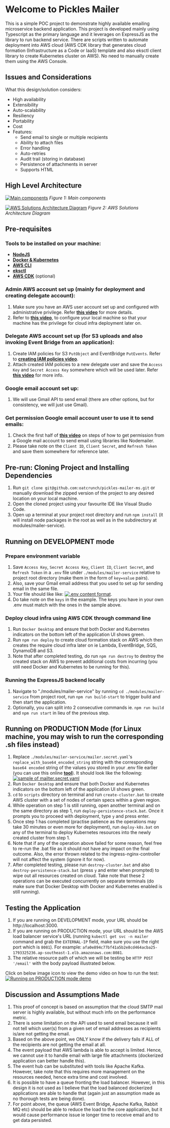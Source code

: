 # Welcome to Pickles Mailer

This is a simple POC project to demonstrate highly available emailing microservice backend application. This project is developed mainly using Typescript as the primary language and it leverages on ExpressJS as the library to run backend service. There are scripts written to automate deployment into AWS cloud (AWS CDK library that generates cloud formation (Infrastructure as a Code or IaaS) template and also eksctl client library to create Kubernetes cluster on AWS). No need to manually create them using the AWS Console.

## Issues and Considerations

What this design/solution considers:

-   High availability
-   Extensibility
-   Auto-scalability
-   Resiliency
-   Portability
-   Cost
-   Features:
    -   Send email to single or multiple recipients
    -   Ability to attach files
    -   Error handling
    -   Auto-retries
    -   Audit trail (storing in database)
    -   Persistence of attachments in server
    -   Supports HTML

## High Level Architecture

[![Main components](https://mel-public-bucket.s3.ap-southeast-1.amazonaws.com/Pickle+Mailer+High+Level+Architecture.drawio.png)](https://mel-public-bucket.s3.ap-southeast-1.amazonaws.com/Pickle+Mailer+High+Level+Architecture.drawio.png)
_Figure 1: Main components_

[![AWS Solutions Architecture Diagram](https://mel-public-bucket.s3.ap-southeast-1.amazonaws.com/AWS+Solutions+Architecture+Diagram.drawio.png)](https://mel-public-bucket.s3.ap-southeast-1.amazonaws.com/AWS+Solutions+Architecture+Diagram.drawio.png)
_Figure 2: AWS Solutions Architecture Diagram_

## Pre-requisites

### Tools to be installed on your machine:

-   **[NodeJS](https://nodejs.org/en)**
-   **[Docker & Kubernetes](https://www.docker.com/products/docker-desktop/)**
-   **[AWS CLI](https://aws.amazon.com/cli/)**
-   **[eksctl](https://docs.aws.amazon.com/eks/latest/userguide/getting-started-eksctl.html)**
-   **[AWS CDK](https://aws.amazon.com/cdk/)** (optional)

### Admin AWS account set up (mainly for deployment and creating delegate account):

1. Make sure you have an AWS user account set up and configured with administrative privilege. Refer **[this video](https://dev.to/aws-builders/creating-your-first-iam-admin-user-and-user-group-in-your-aws-account-machine-learning-part-1-3cne)** for more details.
2. Refer to **[this video](https://www.youtube.com/watch?v=Rp-A84oh4G8)**, to configure your local machine so that your machine has the privilege for cloud infra deployment later on.

### Delegate AWS account set up (for S3 uploads and also invoking Event Bridge from an application):

1. Create IAM policies for S3 `PutObject` and EventBridge `PutEvents`. Refer to **[creating IAM policies video](https://mel-public-bucket.s3.ap-southeast-1.amazonaws.com/Creating+IAM+policies+for+S3+and+Event+Bridge.mp4)**.
2. Attach created IAM policies to a new delegate user and save the `Access Key` and `Secret Access Key` somewhere which will be used later. Refer **[this video](https://mel-public-bucket.s3.ap-southeast-1.amazonaws.com/Attaching+IAM+policies+to+delegate+user.mp4)** for more info.

### Google email account set up:

1. We will use Gmail API to send email (there are other options, but for consistency, we will just use Gmail).

### Get permission Google email account user to use it to send emails:

1. Check the first half of **[this video](https://www.youtube.com/watch?v=-rcRf7yswfM)** on steps of how to get permission from a Google mail account to send email using libraries like Nodemailer.
2. Please take note on the `Client ID`, `Client Secret`, and `Refresh Token` and save them somewhere for reference later.

## Pre-run: Cloning Project and Installing Dependencies

1. Run `git clone git@github.com:oatcrunch/pickles-mailer-ms.git` or manually download the zipped version of the project to any desired location on your local machine.
2. Open the cloned project using your favourite IDE like Visual Studio Code.
3. Open up a terminal at your project root directory and run `npm install` (it will install node packages in the root as well as in the subdirectory at modules/mailer-service).

## Running on DEVELOPMENT mode

### Prepare environment variable

1. Save `Access Key`, `Secret Access Key`, `Client ID`, `Client Secret`, and `Refresh Token` in a `.env` file under `./modules/mailer-service` relative to project root directory (make them in the form of `key=value` pairs).
2. Also, save your Gmail email address that you used to set up for sending email in the same file.
3. Your file should like like: [![.env content format](https://mel-public-bucket.s3.ap-southeast-1.amazonaws.com/dotenv.PNG)](https://mel-public-bucket.s3.ap-southeast-1.amazonaws.com/dotenv.PNG).
4. Do take note on the `keys` in the example. The keys you have in your own .env must match with the ones in the sample above.

### Deploy cloud infra using AWS CDK through command line

1. Run `Docker Desktop` and ensure that both Docker and Kubernetes indicators on the bottom left of the application UI shows green.
2. Run `npm run deploy` to create cloud formation stack on AWS which then creates the require cloud infra later on ie Lambda, EventBridge, SQS, DynamoDB and S3.
3. Note that after completed testing, do run `npm run destroy` to destroy the created stack on AWS to prevent additional costs from incurring (you still need Docker and Kubernetes to be running for this).

### Running the ExpressJS backend locally

1. Navigate to "./modules/mailer-service" by running `cd ./modules/mailer-service` from project root, run `npm run build-start` to trigger build and then start the application.
2. Optionally, you can split into 2 consecutive commands ie. `npm run build` and `npm run start` in lieu of the previous step.

## Running on PRODUCTION Mode (for Linux machine, you may wish to run the corresponding .sh files instead)

1. Replace `./modules/mailer-service/mailer.secret.yaml`'s `replace_with_base64_encoded_string` string with the corresponding `base64 encoded` string of the values you stored in your .env file earlier (you can use this online **[tool](https://www.base64encode.org/)**). It should look like the following:
   [![sample of mailter.secret.yaml](https://mel-public-bucket.s3.ap-southeast-1.amazonaws.com/secrets+yaml.PNG)](https://mel-public-bucket.s3.ap-southeast-1.amazonaws.com/secrets+yaml.PNG)
2. Run `Docker Desktop` and ensure that both Docker and Kubernetes indicators on the bottom left of the application UI shows green.
3. `cd` to `scripts` directory on terminal and run `create-cluster.bat` to create AWS cluster with a set of nodes of certain specs within a given region.
4. While operation on step 1 is still running, open another terminal and on the same directory as step 1, run `deploy-persistence-stack.bat`. Once it prompts you to proceed with deployment, type `y` and press enter.
5. Once step 1 has completed (practise patience as the operations may take 30 minutes or even more for deployment), run `deploy-k8s.bat` on any of the terminal to deploy Kubernetes resources into the newly created cluster from step 1.
6. Note that if any of the operation above failed for some reason, feel free to re-run the .bat file as it should not have any impact on the final outcome. Also, the error thrown related to the ingress-nginx-controller will not affect the system (ignore it for now).
7. After completed testing, please run `destroy-cluster.bat` and also `destroy-persistence-stack.bat` (press `y` and enter when prompted) to wipe out all resources created on cloud. Take note that these 2 operations can be executed concurrently on separate terminals (do make sure that Docker Desktop with Docker and Kubernetes enabled is still running).

## Testing the Application

1. If you are running on DEVELOPMENT mode, your URL should be http://localhost:3000.
2. If you are running on PRODUCTION mode, your URL should be the AWS load balancer service's URL (running `kubectl get svc -n mailer` command and grab the `EXTERNAL-IP` field, make sure you use the right port which is `8081`). For example: `afa0e894c77bf41a5b2e8cd464acba25-1793325236.ap-southeast-1.elb.amazonaws.com:8081`.
3. The relative resource path of which we will be testing be `HTTP POST '/email'` with the body payload illustrated below.

Click on below image icon to view the demo video on how to run the test:
[![Running on PRODUCTION mode demo](https://mel-public-bucket.s3.ap-southeast-1.amazonaws.com/Demo+prod+preview.PNG)](https://mel-public-bucket.s3.ap-southeast-1.amazonaws.com/pickles+emal+api+demo.mp4)

## Discussion and Assumptions Made

1. This proof of concept is based on assumption that the cloud SMTP mail server is highly available, but without much info on the performance metric.
2. There is some limitation on the API used to send email because it will not tell which user(s) from a given set of email addresses as recipients is/are not getting the email.
3. Based on the above point, we ONLY know if the delivery fails if ALL of the recipients are not getting the email at all.
4. The event payload that AWS lambda is able to accept is limited. Hence, we cannot use it to handle email with large file attachments (dockerized application can better handle this).
5. The event hub can be substituted with tools like Apache Kafka. However, take note that this requires more management on the resources needed, hence extra time and cost involved.
6. It is possible to have a queue fronting the load balancer. However, in this design it is not used as I believe that the load balanced dockerized applications are able to handle that (again just an assumption made as no thorough tests are being done).
7. For point above, the queue (AWS Event Bridge, Apache Kafka, Rabbit MQ etc) should be able to reduce the load to the core application, but it would cause performance issue ie longer time to receive email and to get data persisted.
